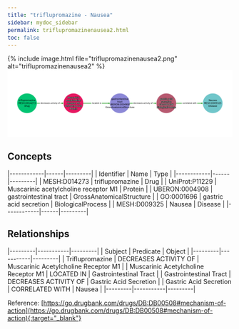 ```yaml
---
title: "triflupromazine - Nausea"
sidebar: mydoc_sidebar
permalink: triflupromazinenausea2.html
toc: false 
---
```


{% include image.html file="triflupromazinenausea2.png" alt="triflupromazinenausea2" %}![Path Visualization](/images/triflupromazinenausea2.png)

## Concepts

|------------|------|---------|
| Identifier | Name | Type    |
|------------|------|---------|
| MESH:D014273 | triflupromazine | Drug |
| UniProt:P11229 | Muscarinic acetylcholine receptor M1 | Protein |
| UBERON:0004908 | gastrointestinal tract | GrossAnatomicalStructure |
| GO:0001696 | gastric acid secretion | BiologicalProcess |
| MESH:D009325 | Nausea | Disease |
|------------|------|---------|

## Relationships

|---------|-----------|---------|
| Subject | Predicate | Object  |
|---------|-----------|---------|
| Triflupromazine | DECREASES ACTIVITY OF | Muscarinic Acetylcholine Receptor M1 |
| Muscarinic Acetylcholine Receptor M1 | LOCATED IN | Gastrointestinal Tract |
| Gastrointestinal Tract | DECREASES ACTIVITY OF | Gastric Acid Secretion |
| Gastric Acid Secretion | CORRELATED WITH | Nausea |
|---------|-----------|---------|

Reference: [https://go.drugbank.com/drugs/DB:DB00508#mechanism-of-action](https://go.drugbank.com/drugs/DB:DB00508#mechanism-of-action){:target="_blank"}